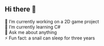 ## Hi there 👋
🔭 I’m currently working on a 2D game project\
🌱 I’m currently learning C#\
💬 Ask me about anything\
⚡ Fun fact: a snail can sleep for three years


<!--
**arielle-d/arielle-d** is a ✨ _special_ ✨ repository because its `README.md` (this file) appears on your GitHub profile.
-->
